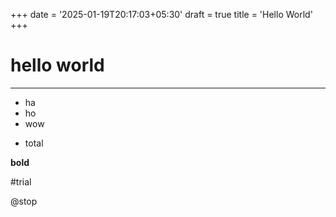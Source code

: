 +++
date = '2025-01-19T20:17:03+05:30'
draft = true
title = 'Hello World'
+++

# hello world
---

- ha
- ho
- wow

* total

**bold**

#trial

@stop


